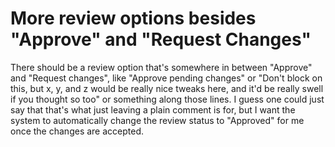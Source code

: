 # More review options besides "Approve" and "Request Changes"

There should be a review option that's somewhere in between "Approve" and "Request changes", like "Approve pending changes" or "Don't block on this, but x, y, and z would be really nice tweaks here, and it'd be really swell if you thought so too" or something along those lines. I guess one could just say that that's what just leaving a plain comment is for, but I want the system to automatically change the review status to "Approved" for me once the changes are accepted.
